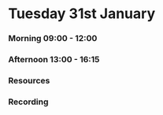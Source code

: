 # Tuesday 31st January

### Morning 09:00 - 12:00
 


### Afternoon 13:00 - 16:15



### Resources



### Recording